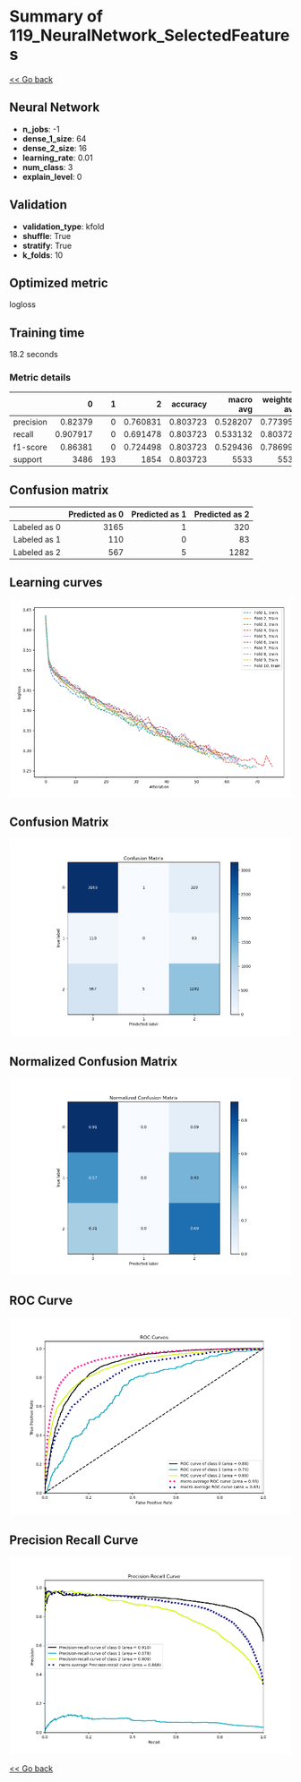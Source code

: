 # Summary of 119_NeuralNetwork_SelectedFeatures

[<< Go back](../README.md)


## Neural Network
- **n_jobs**: -1
- **dense_1_size**: 64
- **dense_2_size**: 16
- **learning_rate**: 0.01
- **num_class**: 3
- **explain_level**: 0

## Validation
 - **validation_type**: kfold
 - **shuffle**: True
 - **stratify**: True
 - **k_folds**: 10

## Optimized metric
logloss

## Training time

18.2 seconds

### Metric details
|           |           0 |   1 |           2 |   accuracy |   macro avg |   weighted avg |   logloss |
|:----------|------------:|----:|------------:|-----------:|------------:|---------------:|----------:|
| precision |    0.82379  |   0 |    0.760831 |   0.803723 |    0.528207 |       0.773958 |  0.527662 |
| recall    |    0.907917 |   0 |    0.691478 |   0.803723 |    0.533132 |       0.803723 |  0.527662 |
| f1-score  |    0.86381  |   0 |    0.724498 |   0.803723 |    0.529436 |       0.786998 |  0.527662 |
| support   | 3486        | 193 | 1854        |   0.803723 | 5533        |    5533        |  0.527662 |


## Confusion matrix
|              |   Predicted as 0 |   Predicted as 1 |   Predicted as 2 |
|:-------------|-----------------:|-----------------:|-----------------:|
| Labeled as 0 |             3165 |                1 |              320 |
| Labeled as 1 |              110 |                0 |               83 |
| Labeled as 2 |              567 |                5 |             1282 |

## Learning curves
![Learning curves](learning_curves.png)
## Confusion Matrix

![Confusion Matrix](confusion_matrix.png)


## Normalized Confusion Matrix

![Normalized Confusion Matrix](confusion_matrix_normalized.png)


## ROC Curve

![ROC Curve](roc_curve.png)


## Precision Recall Curve

![Precision Recall Curve](precision_recall_curve.png)



[<< Go back](../README.md)

